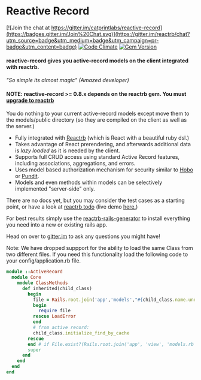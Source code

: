 # Reactive Record

[![Join the chat at https://gitter.im/catprintlabs/reactive-record](https://badges.gitter.im/Join%20Chat.svg)](https://gitter.im/reactrb/chat?utm_source=badge&utm_medium=badge&utm_campaign=pr-badge&utm_content=badge)
[![Code Climate](https://codeclimate.com/github/reactrb/reactive-record/badges/gpa.svg)](https://codeclimate.com/github/reactrb/reactive-record)
[![Gem Version](https://badge.fury.io/rb/reactive-record.svg)](https://badge.fury.io/rb/reactive-record)


#### reactive-record gives you active-record models on the client integrated with reactrb.

*"So simple its almost magic" (Amazed developer)*

#### NOTE: reactive-record >= 0.8.x depends on the reactrb gem.  You must [upgrade to reactrb](https://github.com/reactrb/reactrb#upgrading-to-reactrb)

You do nothing to your current active-record models except move them to the models/public directory (so they are compiled on the client as well as the server.)

* Fully integrated with [Reactrb](https://github.com/reactrb/reactrb) (which is React with a beautiful ruby dsl.)
* Takes advantage of React prerendering, and afterwards additional data is *lazy loaded* as it is needed by the client.
* Supports full CRUD access using standard Active Record features, including associations, aggregations, and errors.
* Uses model based authorization mechanism for security similar to [Hobo](http://www.hobocentral.net/manual/permissions) or [Pundit](https://github.com/elabs/pundit).
* Models and even methods within models can be selectively implemented "server-side" only.

There are no docs yet, but you may consider the test cases as a starting point, or have a look at [reactrb todo](https://reactiverb-todo.herokuapp.com/) (live demo [here.](https://reactiverb-todo.herokuapp.com/))

For best results simply use the [reactrb-rails-generator](https://github.com/reactrb/reactrb-rails-installer) to install everything you need into a new or existing rails app.

Head on over to [gitter.im](https://gitter.im/reactrb/chat) to ask any questions you might have!

Note: We have dropped suppport for the ability to load the same Class from two different files. If you need this functionality load the following code to your config/application.rb file.

```ruby
module ::ActiveRecord
  module Core
    module ClassMethods
      def inherited(child_class)
        begin
          file = Rails.root.join('app','models',"#{child_class.name.underscore}.rb").to_s rescue nil
          begin
            require file
          rescue LoadError
          end
          # from active record:
          child_class.initialize_find_by_cache
        rescue
        end # if File.exist?(Rails.root.join('app', 'view', 'models.rb'))
        super
      end
    end
  end
end
```
